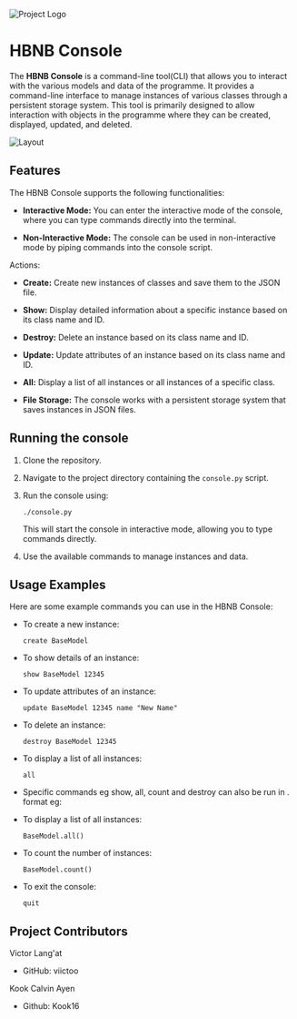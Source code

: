 ![Project Logo](https://github.com/viictoo/AirBnB_clone/blob/main/images/logo.png)

# HBNB Console

The **HBNB Console** is a command-line tool(CLI) that allows you to interact with the various models and data of the programme. It provides a command-line interface to manage instances of various classes through a persistent storage system. This tool is primarily designed to allow interaction with objects in the programme where they can be created, displayed, updated, and deleted.

![Layout](https://github.com/viictoo/AirBnB_clone/blob/main/images/layout.png)

## Features

The HBNB Console supports the following functionalities:

- **Interactive Mode:** You can enter the interactive mode of the console, where you can type commands directly into the terminal.

- **Non-Interactive Mode:** The console can be used in non-interactive mode by piping commands into the console script.

Actions:

- **Create:** Create new instances of classes and save them to the JSON file.

- **Show:** Display detailed information about a specific instance based on its class name and ID.

- **Destroy:** Delete an instance based on its class name and ID.

- **Update:** Update attributes of an instance based on its class name and ID.

- **All:** Display a list of all instances or all instances of a specific class.

- **File Storage:** The console works with a persistent storage system that saves instances in JSON files.

## Running the console

1. Clone the repository.

2. Navigate to the project directory containing the `console.py` script.

3. Run the console using:

   ```
   ./console.py
   ```

   This will start the console in interactive mode, allowing you to type commands directly.

4. Use the available commands to manage instances and data.

## Usage Examples

Here are some example commands you can use in the HBNB Console:

- To create a new instance:

  ```
  create BaseModel
  ```

- To show details of an instance:

  ```
  show BaseModel 12345
  ```

- To update attributes of an instance:

  ```
  update BaseModel 12345 name "New Name"
  ```

- To delete an instance:

  ```
  destroy BaseModel 12345
  ```

- To display a list of all instances:

  ```
  all
  ```

- Specific commands eg show, all, count and destroy can also be run in . format eg:
- To display a list of all instances:
  ```
  BaseModel.all()
  ```
- To count the number of instances:

  ```
  BaseModel.count()
  ```

- To exit the console:
  ```
  quit
  ```

## Project Contributors

Victor Lang'at

- GitHub: viictoo

Kook Calvin Ayen

- Github: Kook16
